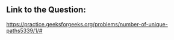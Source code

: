 ## Link to the Question:

https://practice.geeksforgeeks.org/problems/number-of-unique-paths5339/1/#
